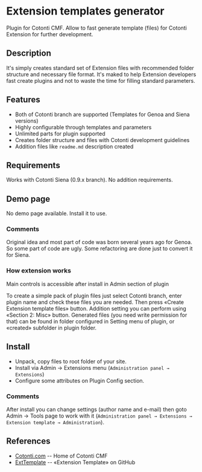Extension templates generator
=============================

Plugin for Cotonti CMF. 
Allow to fast generate template (files) for Cotonti Extension for further development.

Description
-----------

It's simply creates standard set of Extension files with recommended folder structure and 
necessary file format. It's maked to help Extension developers fast create plugins and 
not to waste the time for filling standard parameters.

Features
--------

* Both of Cotonti branch are supported (Templates for Genoa and Siena versions)
* Highly configurable through templates and parameters
* Unlimited parts for plugin supported
* Creates folder structure and files with Cotonti development guidelines
* Addition files like `readme.md` description created

Requirements
------------

Works with Cotonti Siena (0.9.x branch). No addition requirements.

Demo page
---------

No demo page available. Install it to use.


### Comments

Original idea and most part of code was born several years ago for Genoa. So some part of code are ugly.
Some refactoring are done just to convert it for Siena.


### How extension works

Main controls is accessible after install in Admin section of plugin 

To create a simple pack of plugin files just select Cotonti branch, enter plugin name and
check these files you are needed. Then press «Create Extension template files» button.
Addition setting you can perform using «Section 2: Misc» button.
Generated files (you need write permission for that) can be found in folder configured in 
Setting menu of plugin, or «created» subfolder in plugin folder.


Install
-------

* Unpack, copy files to root folder of your site.
* Install via Admin → Extensions menu (`Administration panel → Extensions`)
* Configure some attributes on Plugin Config section.

### Comments

After install you can change settings (author name and e-mail) then goto Admin → Tools page
to work with it (`Administration panel → Extensions → Extension template → Administration`).

References
----------

* [Cotonti.com](http://Cotonti.com/) -- Home of Cotonti CMF
* [ExtTemplate](https://github.com/macik/cot-extension_template) -- «Extension Template» on GitHub

